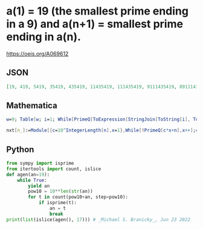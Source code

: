# a\(1\) \= 19 \(the smallest prime ending in a 9\) and a\(n\+1\) \= smallest prime ending in a\(n\)\.
https://oeis.org/A069612
## JSON
```JSON
[19, 419, 5419, 35419, 435419, 11435419, 111435419, 9111435419, 89111435419, 1389111435419, 81389111435419, 381389111435419, 15381389111435419, 3315381389111435419, 153315381389111435419, 22153315381389111435419, 2022153315381389111435419]
```
## Mathematica
```Mathematica
w=9; Table[w; i=1; While[PrimeQ[ToExpression[StringJoin[ToString[i], ToString[w]]]]==False, i++ ]; w=ToExpression[StringJoin[ToString[i], ToString[w]]], {32}]
```
```Mathematica
nxt[n_]:=Module[{c=10^IntegerLength[n],x=1},While[!PrimeQ[c*x+n],x++];c*x+n]; NestList[nxt,19,15] (* _Harvey P. Dale_, Sep 25 2013 *)
```
## Python
```Python
from sympy import isprime
from itertools import count, islice
def agen(an=19):
    while True:
        yield an
        pow10 = 10**len(str(an))
        for t in count(pow10+an, step=pow10):
            if isprime(t):
                an = t
                break
print(list(islice(agen(), 17))) # _Michael S. Branicky_, Jun 23 2022
```
